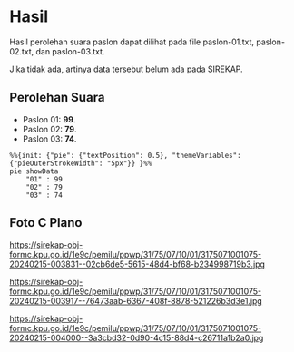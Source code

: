 # Hasil

Hasil perolehan suara paslon dapat dilihat pada file paslon-01.txt, paslon-02.txt, dan paslon-03.txt.

Jika tidak ada, artinya data tersebut belum ada pada SIREKAP.

## Perolehan Suara

 * Paslon 01: **99**.
 * Paslon 02: **79**.
 * Paslon 03: **74**.

```mermaid
%%{init: {"pie": {"textPosition": 0.5}, "themeVariables": {"pieOuterStrokeWidth": "5px"}} }%%
pie showData
    "01" : 99
    "02" : 79
    "03" : 74
```
## Foto C Plano

https://sirekap-obj-formc.kpu.go.id/1e9c/pemilu/ppwp/31/75/07/10/01/3175071001075-20240215-003831--02cb6de5-5615-48d4-bf68-b234998719b3.jpg

https://sirekap-obj-formc.kpu.go.id/1e9c/pemilu/ppwp/31/75/07/10/01/3175071001075-20240215-003917--76473aab-6367-408f-8878-521226b3d3e1.jpg

https://sirekap-obj-formc.kpu.go.id/1e9c/pemilu/ppwp/31/75/07/10/01/3175071001075-20240215-004000--3a3cbd32-0d90-4c15-88d4-c26711a1b2a0.jpg
